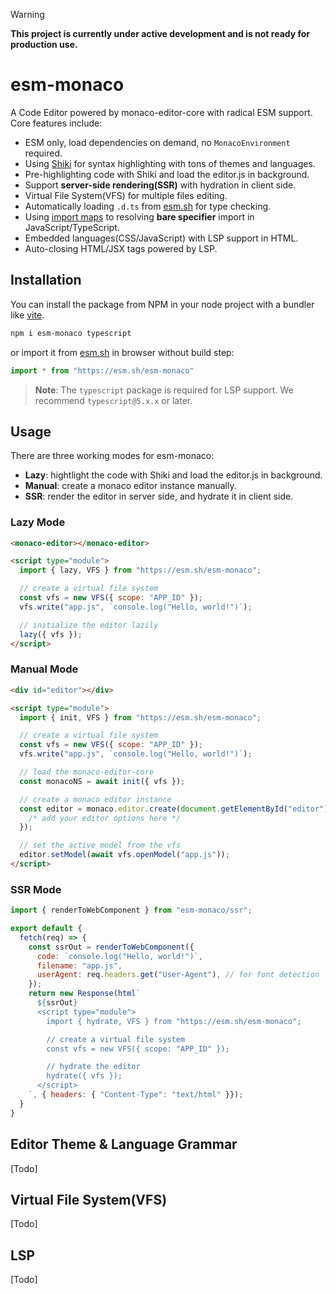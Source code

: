 > [!WARNING]
> **This project is currently under active development and is not ready for production use.**

# esm-monaco

A Code Editor powered by monaco-editor-core with radical ESM support. Core features include:

- ESM only, load dependencies on demand, no `MonacoEnvironment` required.
- Using [Shiki](https://shiki.style) for syntax highlighting with tons of themes and languages.
- Pre-highlighting code with Shiki and load the editor.js in background.
- Support **server-side rendering(SSR)** with hydration in client side.
- Virtual File System(VFS) for multiple files editing.
- Automatically loading `.d.ts` from [esm.sh](https://esm.sh) for type checking.
- Using [import maps](https://github.com/WICG/import-maps) to resolving **bare specifier** import in JavaScript/TypeScript.
- Embedded languages(CSS/JavaScript) with LSP support in HTML.
- Auto-closing HTML/JSX tags powered by LSP.

## Installation

You can install the package from NPM in your node project with a bundler like [vite](http://vitejs.dev).

```bash
npm i esm-monaco typescript
```

or import it from [esm.sh](https://esm.sh/) in browser without build step:

```js
import * from "https://esm.sh/esm-monaco"
```

> **Note**: The `typescript` package is required for LSP support. We recommend `typescript@5.x.x` or later.

## Usage

There are three working modes for esm-monaco:

- **Lazy**: hightlight the code with Shiki and load the editor.js in background.
- **Manual**: create a monaco editor instance manually.
- **SSR**: render the editor in server side, and hydrate it in client side.

### Lazy Mode

```html
<monaco-editor></monaco-editor>

<script type="module">
  import { lazy, VFS } from "https://esm.sh/esm-monaco";

  // create a virtual file system
  const vfs = new VFS({ scope: "APP_ID" });
  vfs.write("app.js", `console.log("Hello, world!")`);

  // initialize the editor lazily
  lazy({ vfs });
</script>
```

### Manual Mode

```html
<div id="editor"></div>

<script type="module">
  import { init, VFS } from "https://esm.sh/esm-monaco";

  // create a virtual file system
  const vfs = new VFS({ scope: "APP_ID" });
  vfs.write("app.js", `console.log("Hello, world!")`);

  // load the monaco-editor-core
  const monacoNS = await init({ vfs });

  // create a monaco editor instance
  const editor = monaco.editor.create(document.getElementById("editor"), {
    /* add your editor options here */
  });

  // set the active model from the vfs
  editor.setModel(await vfs.openModel("app.js"));
</script>
```

### SSR Mode

```js
import { renderToWebComponent } from "esm-monaco/ssr";

export default {
  fetch(req) => {
    const ssrOut = renderToWebComponent({
      code: `console.log("Hello, world!")`,
      filename: "app.js",
      userAgent: req.headers.get("User-Agent"), // for font detection
    });
    return new Response(html`
      ${ssrOut}
      <script type="module">
        import { hydrate, VFS } from "https://esm.sh/esm-monaco";

        // create a virtual file system
        const vfs = new VFS({ scope: "APP_ID" });

        // hydrate the editor
        hydrate({ vfs });
      </script>
    `, { headers: { "Content-Type": "text/html" }});
  }
}
```

## Editor Theme & Language Grammar

[Todo]

## Virtual File System(VFS)

[Todo]

## LSP

[Todo]

